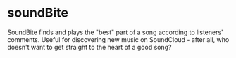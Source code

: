 # soundBite
SoundBite finds and plays the "best" part of a song according to listeners' comments. Useful for discovering new music on SoundCloud - after all, who doesn't want to get straight to the heart of a good song?
